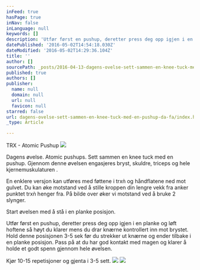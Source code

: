 ```yaml
---
inFeed: true
hasPage: true
inNav: false
inLanguage: null
keywords: []
description: 'Utfør først en pushup, deretter press deg opp igjen i en planke og løft hoftene så høyt du klarer mens du drar knærne kontrollert inn mot brystet. Hold denne posisjonen 3-5 sek før du strekker ut knærne og ender tilbake i en planke posisjon. Pass på at du har god kontakt med magen og klarer å holde et godt spenn gjennom hele øvelsen.'
datePublished: '2016-05-02T14:54:18.030Z'
dateModified: '2016-05-02T14:29:36.104Z'
title: ''
author: []
sourcePath: _posts/2016-04-13-dagens-ovelse-sett-sammen-en-knee-tuck-med-en-pushup-da-fa.md
published: true
authors: []
publisher:
  name: null
  domain: null
  url: null
  favicon: null
starred: false
url: dagens-ovelse-sett-sammen-en-knee-tuck-med-en-pushup-da-fa/index.html
_type: Article

---
```

TRX - Atomic Pushup
![](https://the-grid-user-content.s3-us-west-2.amazonaws.com/98c9da02-c5d9-42b4-8c7c-6f271eca4d43.jpg)

Dagens øvelse. Atomic pushups. Sett sammen en knee tuck med en pushup. Gjennom denne øvelsen engasjeres bryst, skuldre, triceps og hele kjernemuskulaturen . 

En enklere versjon kan utføres med føttene i trxǹ og håndflatene ned mot gulvet. Du kan øke motstand ved å stille kroppen din lengre vekk fra anker punktet trxǹ henger fra. På bilde over øker vi motstand ved å bruke 2 slynger. 

Start øvelsen med å stå i en planke posisjon. 

Utfør først en pushup, deretter press deg opp igjen i en planke og løft hoftene så høyt du klarer mens du drar knærne kontrollert inn mot brystet. Hold denne posisjonen 3-5 sek før du strekker ut knærne og ender tilbake i en planke posisjon. Pass på at du har god kontakt med magen og klarer å holde et godt spenn gjennom hele øvelsen.

Kjør 10-15 repetisjoner og gjenta i 3-5 sett.
![](https://the-grid-user-content.s3-us-west-2.amazonaws.com/e465601d-9fd6-4c55-ad4a-e34fe502fa21.jpg)
![](https://the-grid-user-content.s3-us-west-2.amazonaws.com/fee91717-23a1-4526-b668-7fa9ec488564.png)